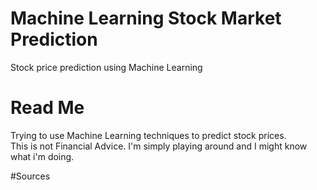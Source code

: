# Machine Learning Stock Market Prediction <br>
Stock price prediction using Machine Learning

# Read Me <br>
Trying to use Machine Learning techniques to predict stock prices. <br>
This is not Financial Advice. I'm simply playing around and I might know what i'm doing. <br>

#Sources <br>
